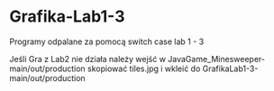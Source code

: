 # Grafika-Lab1-3


Programy odpalane za pomocą switch case lab 1 - 3

Jeśli Gra z Lab2 nie działa należy wejść w JavaGame_Minesweeper-main/out/production skopiować tiles.jpg i wkleić do GrafikaLab1-3-main/out/production
